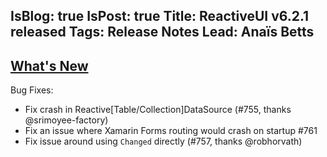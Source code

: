 IsBlog: true
IsPost: true
Title: ReactiveUI v6.2.1 released
Tags: Release Notes
Lead: Anaïs Betts
---

## [What's New](https://github.com/reactiveui/ReactiveUI/compare/6.2.0...6.2.1)

Bug Fixes:
- Fix crash in Reactive[Table/Collection]DataSource (#755, thanks @srimoyee-factory)
- Fix an issue where Xamarin Forms routing would crash on startup #761 
- Fix issue around using `Changed` directly (#757, thanks @robhorvath)
